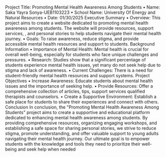 Project Title: Promoting Mental Health Awareness Among Students
• Name: Saka Yayra Sonya-UEB1103223
• School Name: University Of Energy and Natural Resources
• Date: 01/30/2025
Executive Summary
• Overview: This project aims to create a website dedicated to promoting mental health 
awareness among students. The website will provide resources, support services, 
, and personal stories to help students navigate their mental health journey.
• Goals: To raise awareness, reduce stigma, and provide accessible mental health resources 
and support to students.
Background Information
• Importance of Mental Health: Mental health is crucial for overall well-being, especially 
for students who face unique challenges and pressures.
• Research: Studies show that a significant percentage of students experience mental
health issues, yet many do not seek help due to stigma and lack of awareness.
• Current Challenges: There is a need for student-friendly mental health resources and 
support systems.
Project Objectives
• Increase Awareness: Educate students about mental health issues and the importance of 
seeking help.
• Provide Resources: Offer a comprehensive collection of articles, tips, support services
qualified therapists and counselors.
• Create a Supportive Environment: Establish a safe place for students to share their 
experiences and connect with others.
Conclusion
In conclusion, the "Promoting Mental Health Awareness Among Students" project aims to create 
a supportive and educational platform dedicated to enhancing mental health awareness among 
students. By providing comprehensive resources, organizing engaging workshops, and 
establishing a safe space for sharing personal stories, we strive to reduce stigma, promote 
understanding, and offer valuable support to young adults navigating their mental health journey. 
Our ultimate goal is to empower students with the knowledge and tools they need to prioritize 
their well-being and seek help when needed
